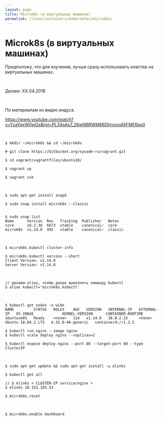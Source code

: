 ```yaml
---
layout: page
title: Microk8s (в виртуальных машинах)
permalink: /linux/containers/kubernetes/microk8s/
---
```


# Microk8s (в виртуальных машинах)

Предположу, что для изучения, лучше сразу использовать кластер на виртуальных машинах.

<br/>

Делаю: XX.04.2019

<br/>

По материалам из видео индуса.

https://www.youtube.com/watch?v=YzaYqxW0wGs&list=PL34sAs7_26wNBRWM6BDhnonoA5FMERax0

<br/>

    $ mkdir ~/microk8s && cd ~/microk8s

    # git clone https://bitbucket.org/sysadm-ru/vagrant.git

    $ cd vagrant/vagrantfiles/ubuntu18/

    $ vagrant up

    $ vagrant ssh

<br/>

    $ sudo apt-get install snapd

    $ sudo snap install microk8s --classic


    $ sudo snap list
    Name      Version  Rev   Tracking  Publisher   Notes
    core      16-2.38  6673  stable    canonical✓  core
    microk8s  v1.14.0  492   stable    canonical✓  classic

<br/>

    $ microk8s.kubectl cluster-info

    $ microk8s.kubectl version --short
    Client Version: v1.14.0
    Server Version: v1.14.0

<br/>

    // делаем alias, чтобы далее выполнять команду kubectl
    $ alias kubectl='microk8s.kubectl'

<br/>

    $ kubectl get nodes -o wide
    NAME         STATUS   ROLES    AGE   VERSION   INTERNAL-IP   EXTERNAL-IP   OS-IMAGE             KERNEL-VERSION      CONTAINER-RUNTIME
    ubuntuvm01   Ready    <none>   11m   v1.14.0   10.0.2.15     <none>        Ubuntu 18.04.2 LTS   4.15.0-46-generic   containerd://1.2.5

    $ kubectl run nginx --image nginx
    $ kubectl scale deploy nginx --replicas=2

    $ kubectl expose deploy nginx --port 80 --target-port 80 --type ClusterIP

<br/>

    $ sudo apt-get update && sudo apt-get install -y elinks

    $ kubectl get all

    // $ elinks < CLUSTER-IP service/nginx >
    $ elinks 10.152.183.53

    $ microk8s.reset

<br/>

    $ microk8s.enable dashboard
